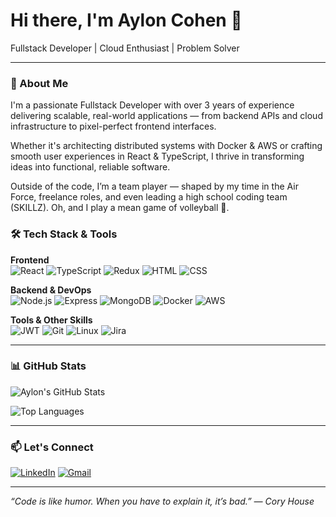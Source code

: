 # Hi there, I'm Aylon Cohen 👋  
Fullstack Developer | Cloud Enthusiast | Problem Solver

---

### 🚀 About Me

I'm a passionate Fullstack Developer with over 3 years of experience delivering scalable, real-world applications — from backend APIs and cloud infrastructure to pixel-perfect frontend interfaces.

Whether it's architecting distributed systems with Docker & AWS or crafting smooth user experiences in React & TypeScript, I thrive in transforming ideas into functional, reliable software.

Outside of the code, I’m a team player — shaped by my time in the Air Force, freelance roles, and even leading a high school coding team (SKILLZ). Oh, and I play a mean game of volleyball 🏐.

### 🛠 Tech Stack & Tools

**Frontend**  
![React](https://img.shields.io/badge/React-61DAFB?style=for-the-badge&logo=react&logoColor=white)
![TypeScript](https://img.shields.io/badge/TypeScript-007ACC?style=for-the-badge&logo=typescript&logoColor=white)
![Redux](https://img.shields.io/badge/Redux-593D88?style=for-the-badge&logo=redux&logoColor=white)
![HTML](https://img.shields.io/badge/HTML5-E34F26?style=for-the-badge&logo=html5&logoColor=white)
![CSS](https://img.shields.io/badge/CSS3-1572B6?style=for-the-badge&logo=css3)

**Backend & DevOps**  
![Node.js](https://img.shields.io/badge/Node.js-339933?style=for-the-badge&logo=node.js&logoColor=white)
![Express](https://img.shields.io/badge/Express-000000?style=for-the-badge&logo=express&logoColor=white)
![MongoDB](https://img.shields.io/badge/MongoDB-4EA94B?style=for-the-badge&logo=mongodb&logoColor=white)
![Docker](https://img.shields.io/badge/Docker-2496ED?style=for-the-badge&logo=docker&logoColor=white)
![AWS](https://img.shields.io/badge/AWS-EFC820?style=for-the-badge&logo=amazonaws&logoColor=black)

**Tools & Other Skills**  
![JWT](https://img.shields.io/badge/JWT-000000?style=for-the-badge&logo=jsonwebtokens&logoColor=white)
![Git](https://img.shields.io/badge/Git-F05032?style=for-the-badge&logo=git&logoColor=white)
![Linux](https://img.shields.io/badge/Linux-FCC624?style=for-the-badge&logo=linux&logoColor=black)
![Jira](https://img.shields.io/badge/Jira-0052CC?style=for-the-badge&logo=jira&logoColor=white)

---

### 📊 GitHub Stats

![Aylon's GitHub Stats](https://github-readme-stats.vercel.app/api?username=aylonc22&show_icons=true&theme=radical)

![Top Languages](https://github-readme-stats.vercel.app/api/top-langs/?username=aylonc22&layout=compact&theme=radical)

---

### 📫 Let's Connect

[![LinkedIn](https://img.shields.io/badge/LinkedIn-blue?logo=linkedin&style=for-the-badge)](https://www.linkedin.com/in/aylon-cohen-b01b38232/)
[![Gmail](https://img.shields.io/badge/Gmail-D14836?logo=gmail&logoColor=white&style=for-the-badge)](mailto:aylonc1@gmail.com)

---

_“Code is like humor. When you have to explain it, it’s bad.” — Cory House_
